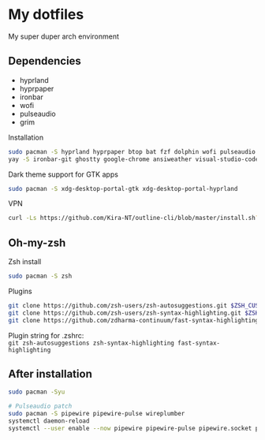 # My dotfiles 
My super duper arch environment

## Dependencies
- hyprland
- hyprpaper
- ironbar
- wofi
- pulseaudio
- grim

Installation
```bash
sudo pacman -S hyprland hyprpaper btop bat fzf dolphin wofi pulseaudio
yay -S ironbar-git ghostty google-chrome ansiweather visual-studio-code-bin grim slurp
```
Dark theme support for GTK apps
```bash
sudo pacman -S xdg-desktop-portal-gtk xdg-desktop-portal-hyprland
```
VPN
```bash
curl -Ls https://github.com/Kira-NT/outline-cli/blob/master/install.sh?raw=true | sudo bash -s -- -y
```
## Oh-my-zsh
Zsh install 
```bash
sudo pacman -S zsh
```
Plugins
```bash
git clone https://github.com/zsh-users/zsh-autosuggestions.git $ZSH_CUSTOM/plugins/zsh-autosuggestions
git clone https://github.com/zsh-users/zsh-syntax-highlighting.git $ZSH_CUSTOM/plugins/zsh-syntax-highlighting
git clone https://github.com/zdharma-continuum/fast-syntax-highlighting.git ${ZSH_CUSTOM:-$HOME/.oh-my-zsh/custom}/plugins/fast-syntax-highlighting
```
Plugin string for .zshrc:<br>
`git zsh-autosuggestions zsh-syntax-highlighting fast-syntax-highlighting`

## After installation
```bash
sudo pacman -Syu

# Pulseaudio patch
sudo pacman -S pipewire pipewire-pulse wireplumber 
systemctl daemon-reload
systemctl --user enable --now pipewire pipewire-pulse pipewire.socket pipewire-pulse.socket
```
